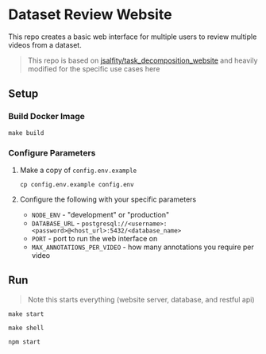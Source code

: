 # Dataset Review Website

This repo creates a basic web interface for multiple users to review multiple videos from a dataset.


> This repo is based on [jsalfity/task_decomposition_website](https://github.com/jsalfity/task_decomposition_website) and heavily modified for the specific use cases here


## Setup
### Build Docker Image
```shell
make build
```
### Configure Parameters
1. Make a copy of `config.env.example`
   
   ```shell
   cp config.env.example config.env
   ```
   
3. Configure the following with your specific parameters
   - `NODE_ENV` - "development" or "production"
   - `DATABASE_URL` - `postgresql://<username>:<password>@<host_url>:5432/<database_name>`
   - `PORT` - port to run the web interface on
   - `MAX_ANNOTATIONS_PER_VIDEO` - how many annotations you require per video

## Run
> Note this starts everything (website server, database, and restful api)

```shell
make start
```

```shell
make shell
```

```shell
npm start
```
